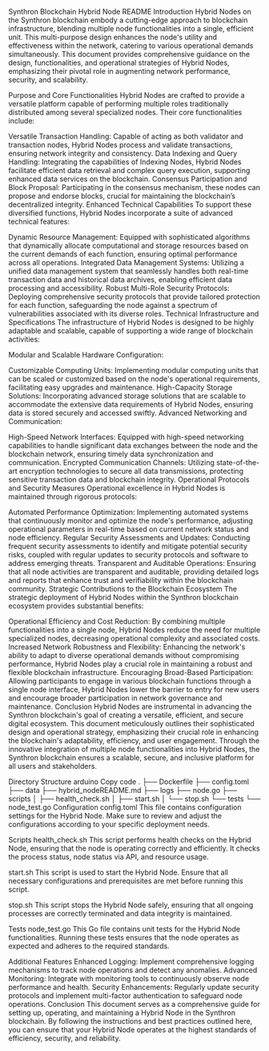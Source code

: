 Synthron Blockchain Hybrid Node README
Introduction
Hybrid Nodes on the Synthron blockchain embody a cutting-edge approach to blockchain infrastructure, blending multiple node functionalities into a single, efficient unit. This multi-purpose design enhances the node's utility and effectiveness within the network, catering to various operational demands simultaneously. This document provides comprehensive guidance on the design, functionalities, and operational strategies of Hybrid Nodes, emphasizing their pivotal role in augmenting network performance, security, and scalability.

Purpose and Core Functionalities
Hybrid Nodes are crafted to provide a versatile platform capable of performing multiple roles traditionally distributed among several specialized nodes. Their core functionalities include:

Versatile Transaction Handling: Capable of acting as both validator and transaction nodes, Hybrid Nodes process and validate transactions, ensuring network integrity and consistency.
Data Indexing and Query Handling: Integrating the capabilities of Indexing Nodes, Hybrid Nodes facilitate efficient data retrieval and complex query execution, supporting enhanced data services on the blockchain.
Consensus Participation and Block Proposal: Participating in the consensus mechanism, these nodes can propose and endorse blocks, crucial for maintaining the blockchain’s decentralized integrity.
Enhanced Technical Capabilities
To support these diversified functions, Hybrid Nodes incorporate a suite of advanced technical features:

Dynamic Resource Management: Equipped with sophisticated algorithms that dynamically allocate computational and storage resources based on the current demands of each function, ensuring optimal performance across all operations.
Integrated Data Management Systems: Utilizing a unified data management system that seamlessly handles both real-time transaction data and historical data archives, enabling efficient data processing and accessibility.
Robust Multi-Role Security Protocols: Deploying comprehensive security protocols that provide tailored protection for each function, safeguarding the node against a spectrum of vulnerabilities associated with its diverse roles.
Technical Infrastructure and Specifications
The infrastructure of Hybrid Nodes is designed to be highly adaptable and scalable, capable of supporting a wide range of blockchain activities:

Modular and Scalable Hardware Configuration:

Customizable Computing Units: Implementing modular computing units that can be scaled or customized based on the node's operational requirements, facilitating easy upgrades and maintenance.
High-Capacity Storage Solutions: Incorporating advanced storage solutions that are scalable to accommodate the extensive data requirements of Hybrid Nodes, ensuring data is stored securely and accessed swiftly.
Advanced Networking and Communication:

High-Speed Network Interfaces: Equipped with high-speed networking capabilities to handle significant data exchanges between the node and the blockchain network, ensuring timely data synchronization and communication.
Encrypted Communication Channels: Utilizing state-of-the-art encryption technologies to secure all data transmissions, protecting sensitive transaction data and blockchain integrity.
Operational Protocols and Security Measures
Operational excellence in Hybrid Nodes is maintained through rigorous protocols:

Automated Performance Optimization: Implementing automated systems that continuously monitor and optimize the node's performance, adjusting operational parameters in real-time based on current network status and node efficiency.
Regular Security Assessments and Updates: Conducting frequent security assessments to identify and mitigate potential security risks, coupled with regular updates to security protocols and software to address emerging threats.
Transparent and Auditable Operations: Ensuring that all node activities are transparent and auditable, providing detailed logs and reports that enhance trust and verifiability within the blockchain community.
Strategic Contributions to the Blockchain Ecosystem
The strategic deployment of Hybrid Nodes within the Synthron blockchain ecosystem provides substantial benefits:

Operational Efficiency and Cost Reduction: By combining multiple functionalities into a single node, Hybrid Nodes reduce the need for multiple specialized nodes, decreasing operational complexity and associated costs.
Increased Network Robustness and Flexibility: Enhancing the network's ability to adapt to diverse operational demands without compromising performance, Hybrid Nodes play a crucial role in maintaining a robust and flexible blockchain infrastructure.
Encouraging Broad-Based Participation: Allowing participants to engage in various blockchain functions through a single node interface, Hybrid Nodes lower the barrier to entry for new users and encourage broader participation in network governance and maintenance.
Conclusion
Hybrid Nodes are instrumental in advancing the Synthron blockchain's goal of creating a versatile, efficient, and secure digital ecosystem. This document meticulously outlines their sophisticated design and operational strategy, emphasizing their crucial role in enhancing the blockchain's adaptability, efficiency, and user engagement. Through the innovative integration of multiple node functionalities into Hybrid Nodes, the Synthron blockchain ensures a scalable, secure, and inclusive platform for all users and stakeholders.

Directory Structure
arduino
Copy code
.
├── Dockerfile
├── config.toml
├── data
├── hybrid_nodeREADME.md
├── logs
├── node.go
├── scripts
│   ├── health_check.sh
│   ├── start.sh
│   └── stop.sh
└── tests
    └── node_test.go
Configuration
config.toml
This file contains configuration settings for the Hybrid Node. Make sure to review and adjust the configurations according to your specific deployment needs.

Scripts
health_check.sh
This script performs health checks on the Hybrid Node, ensuring that the node is operating correctly and efficiently. It checks the process status, node status via API, and resource usage.

start.sh
This script is used to start the Hybrid Node. Ensure that all necessary configurations and prerequisites are met before running this script.

stop.sh
This script stops the Hybrid Node safely, ensuring that all ongoing processes are correctly terminated and data integrity is maintained.

Tests
node_test.go
This Go file contains unit tests for the Hybrid Node functionalities. Running these tests ensures that the node operates as expected and adheres to the required standards.

Additional Features
Enhanced Logging: Implement comprehensive logging mechanisms to track node operations and detect any anomalies.
Advanced Monitoring: Integrate with monitoring tools to continuously observe node performance and health.
Security Enhancements: Regularly update security protocols and implement multi-factor authentication to safeguard node operations.
Conclusion
This document serves as a comprehensive guide for setting up, operating, and maintaining a Hybrid Node in the Synthron blockchain. By following the instructions and best practices outlined here, you can ensure that your Hybrid Node operates at the highest standards of efficiency, security, and reliability.






